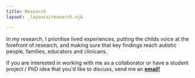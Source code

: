```yaml
---
title: Research
layout: _layouts/research.njk

---
```

In my research, I prioritise lived experiences, putting the childs voice at the forefront of research, and making sure that key findings reach autistic people, families, educators and clinicans.

If you are interested in working with me as a collaborator or have a student project / PhD idea that you'd like to discuss, send me an [**email!**](mailto:rdavis@qmu.ac.uk)